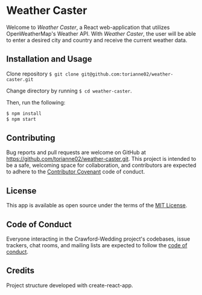 # Weather Caster
Welcome to *Weather Caster*, a React web-application that utilizes OpenWeatherMap's Weather API. With *Weather Caster*, the user will be able to enter a desired city and country and receive the current weather data.

## Installation and Usage
Clone repository `$ git clone git@github.com:torianne02/weather-caster.git`

Change directory by running `$ cd weather-caster`.

Then, run the following:
``` javascript
$ npm install
$ npm start
```

## Contributing
Bug reports and pull requests are welcome on GitHub at https://github.com/torianne02/weather-caster.git. This project is intended to be a safe, welcoming space for collaboration, and contributors are expected to adhere to the [Contributor Covenant](http://contributor-covenant.org) code of conduct.

## License
This app is available as open source under the terms of the [MIT License](https://opensource.org/licenses/MIT).

## Code of Conduct
Everyone interacting in the Crawford-Wedding project's codebases, issue trackers, chat rooms, and mailing lists are expected to follow the [code of conduct](https://github.com/torianne02/weather-caster/blob/master/CODE_OF_CONDUCT.md).

## Credits
Project structure developed with create-react-app.
